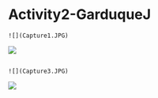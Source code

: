 # Activity2-GarduqueJ

```
![](Capture1.JPG)

```

![](Capture2.JPG)

```

![](Capture3.JPG)

```

![](Capture4.JPG)

```
